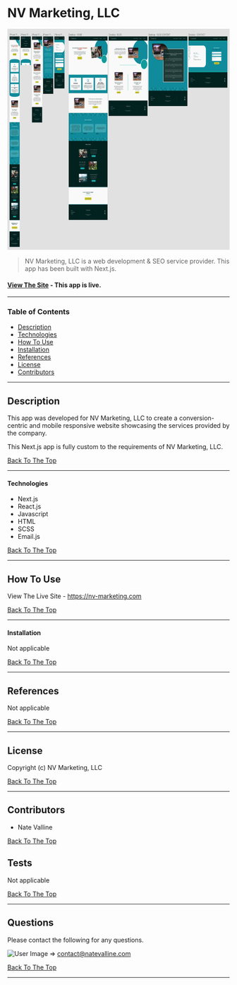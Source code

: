 # NV Marketing, LLC

<img src="./git_img/nv_marketing_design.png" alt="NV Marketing Design" height="500px">

> NV Marketing, LLC is a web development & SEO service provider. This app has been built with Next.js.

#### [View The Site](https://nv-marketing.com) - This app is live.

<!-- Badge(s) Here -->

---

### Table of Contents

- [Description](#description)
- [Technologies](#technologies)
- [How To Use](#how-to-use)
- [Installation](#installation)
- [References](#references)
- [License](#license)
- [Contributors](#contributors)

---

## Description

This app was developed for NV Marketing, LLC to create a conversion-centric and mobile responsive website showcasing the services provided by the company.

This Next.js app is fully custom to the requirements of NV Marketing, LLC.

[Back To The Top](#project-name)

---

#### Technologies

- Next.js
- React.js
- Javascript
- HTML
- SCSS
- Email.js

[Back To The Top](#project-name)

---

## How To Use

View The Live Site - https://nv-marketing.com

[Back To The Top](#project-name)

---

#### Installation

Not applicable

[Back To The Top](#project-name)

---

## References

Not applicable

[Back To The Top](#project-name)

---

## License

Copyright (c) NV Marketing, LLC

[Back To The Top](#project-name)

---

## Contributors

- Nate Valline

[Back To The Top](#project-name)

## Tests

Not applicable

[Back To The Top](#project-name)

---

## Questions

Please contact the following for any questions.

<img src="https://avatars3.githubusercontent.com/u/58278138?v=4" alt="User Image" width="35px"> => contact@natevalline.com

[Back To The Top](#project-name)

---
